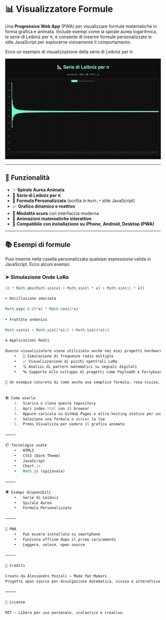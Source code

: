 # 📊 Visualizzatore Formule

Una **Progressive Web App** (PWA) per visualizzare formule matematiche in forma grafica e animata. Include esempi come la spirale aurea logaritmica, la serie di Leibniz per π, e consente di inserire formule personalizzate in stile JavaScript per esplorarne visivamente il comportamento.

Ecco un esempio di visualizzazione della serie di Leibniz per π:

![Screenshot](./Screenshot.jpg)

---

## 🚀 Funzionalità

- ✨ **Spirale Aurea Animata**  
- 📐 **Serie di Leibniz per π**  
- 🧮 **Formula Personalizzata** (scritta in `Math.*` stile JavaScript)  
- 📈 **Grafico dinamico e reattivo**  
- 🌙 **Modalità scura** con interfaccia moderna  
- 🧠 **Animazioni matematiche interattive**  
- 📲 **Compatibile con installazione su iPhone, Android, Desktop (PWA)**

---


## 📚 Esempi di formule

Puoi inserire nella casella personalizzata qualsiasi espressione valida in JavaScript. Ecco alcuni esempi:

### ➤ Simulazione Onde LoRa
```js
10 * Math.abs(Math.sin(x) + Math.sin(5 * x) + Math.sin(11 * x))

➤ Oscillazione smorzata

Math.exp(-0.05*x) * Math.cos(2*x)

➤ Frattale armonico

Math.sin(x) + Math.sin(2*x)/2 + Math.sin(4*x)/4

⚙️ Applicazioni Reali

Questo visualizzatore viene utilizzato anche nei miei progetti hardware basati su LoRa e tecniche semplificate di spettrometria:
	•	📡 Simulazione di frequenze radio multiple
	•	📈 Visualizzazione di picchi spettrali LoRa
	•	🔍 Analisi di pattern matematici su segnali digitali
	•	🛰️ Supporto allo sviluppo di progetti come PayloadX e FerryGuard

🔭 Un esempio concreto di come anche una semplice formula, resa visiva, può diventare un alleato nei progetti di innovazione hardware.


🛠️ Come usarla
	1.	Scarica o clona questa repository
	2.	Apri index.html con il browser
	3.	Oppure caricala su GitHub Pages o altro hosting statico per usarla come PWA
	4.	Seleziona una formula o scrivi la tua
	5.	Premi Visualizza per vedere il grafico animato

⸻

📦 Tecnologie usate
	•	HTML5
	•	CSS3 (Dark Theme)
	•	JavaScript
	•	Chart.js
	•	Math.js (opzionale)

⸻

🌍 Esempi disponibili
	•	Serie di Leibniz
	•	Spirale Aurea
	•	Formula Personalizzata

⸻

📱 PWA
	•	Può essere installata su smartphone
	•	Funziona offline dopo il primo caricamento
	•	Leggera, veloce, open source

⸻

🧠 Credits

Creato da Alessandro Pezzali – Made for Makers
Progetto open source per divulgazione matematica, visiva e interattiva.

⸻

🧪 License

MIT – Libera per uso personale, scolastico e creativo.
